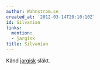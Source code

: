 ```yaml
---
author: Wahnstrom.se
created_at: '2012-03-14T20:10:10Z'
id: Silvanian
links:
  mention:
  - jargisk
title: Silvanian
---
```


Känd [jargisk] släkt.

  [jargisk]: jargisk